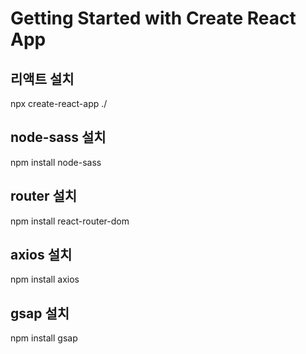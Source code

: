 # Getting Started with Create React App

## 리액트 설치

npx create-react-app ./

## node-sass 설치

npm install node-sass

## router 설치

npm install react-router-dom

<!-- React는 SPA(Single Page Application)입니다. react-router-dom은 SPA에서 화면 전환을 위해 사용하는 모듈입니다. -->

## axios 설치

npm install axios

<!-- Axios는 브라우저, Node.js를 위한 Promise API를 활용하는 HTTP 비동기 통신 라이브러리 아다. 쉽게 말해서 백엔드랑 프론트엔드랑 통신을 쉽게하기 위해 Ajax와 더불어 사용한다. -->

## gsap 설치

npm install gsap

<!-- GSAP란? The GreenSock Animation Platform (줄여서 GSAP)는 프론트엔드 개발자와 디자이너들이 쉽게 사용할 수 있는 아주 강력한 타임라인기반의 애니메이션 자바스크립트 라이브러리 입니다. -->
